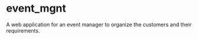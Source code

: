 # event_mgnt
A web application for an event manager to organize the customers and their requirements.
